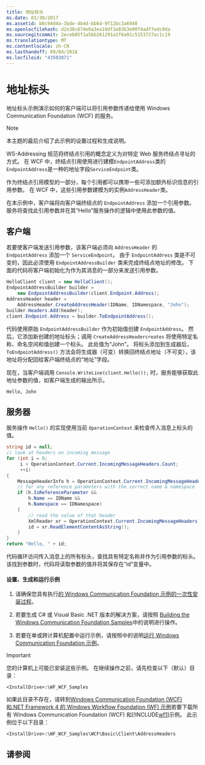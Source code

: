 ```yaml
---
title: 地址标头
ms.date: 03/30/2017
ms.assetid: b0c94d4a-3bde-4b4d-bb6d-9f12bc3a6940
ms.openlocfilehash: d2e38c674e0a3ea10df2e8363e90f4adf7edc9da
ms.sourcegitcommit: 2eceb05f1a5bb261291a1f6a91c5153727ac1c19
ms.translationtype: MT
ms.contentlocale: zh-CN
ms.lasthandoff: 09/04/2018
ms.locfileid: "43503071"
---
```

# <a name="address-headers"></a>地址标头
地址标头示例演示如何的客户端可以将引用参数传递给使用 Windows Communication Foundation (WCF) 的服务。  
  
> [!NOTE]
>  本主题的最后介绍了此示例的设置过程和生成说明。  
  
 WS-Addressing 规范将终结点引用的概念定义为对特定 Web 服务终结点寻址的方式。 在 WCF 中，终结点引用使用进行建模`EndpointAddress`类的`EndpointAddress`是一种的地址字段`ServiceEndpoint`类。  
  
 作为终结点引用模型的一部分，每个引用都可以携带一些可添加额外标识信息的引用参数。 在 WCF 中，这些引用参数建模为的实例`AddressHeader`类。  
  
 在本示例中，客户端将向客户端终结点的 `EndpointAddress` 添加一个引用参数。 服务将查找此引用参数并在其“Hello”服务操作的逻辑中使用此参数的值。  
  
## <a name="client"></a>客户端  
 若要使客户端发送引用参数，该客户端必须向 `AddressHeader` 的 `EndpointAddress` 添加一个 `ServiceEndpoint`。 由于 `EndpointAddress` 类是不可变的，因此必须使用 `EndpointAddressBuilder` 类来完成终结点地址的修改。 下面的代码将客户端初始化为作为其消息的一部分来发送引用参数。  
  
```csharp   
HelloClient client = new HelloClient();  
EndpointAddressBuilder builder =   
    new EndpointAddressBuilder(client.Endpoint.Address);  
AddressHeader header =   
    AddressHeader.CreateAddressHeader(IDName, IDNamespace, "John");  
builder.Headers.Add(header);  
client.Endpoint.Address = builder.ToEndpointAddress();  
```  
  
 代码使用原始 `EndpointAddressBuilder` 作为初始值创建 `EndpointAddress`。 然后，它添加新创建的地址标头；调用 `CreateAddressHeadercreates` 将使用特定名称、命名空间和值创建一个标头。 此处值为“John”。 将标头添加到生成器后，`ToEndpointAddress()` 方法会将生成器（可变）转换回终结点地址（不可变），该地址将分配回给客户端终结点的“地址”字段。  
  
 现在，当客户端调用 `Console.WriteLine(client.Hello());` 时，服务能够获取此地址参数的值，如客户端生成的输出所示。  
  
 `Hello, John`  
  
## <a name="server"></a>服务器  
 服务操作 `Hello()` 的实现使用当前 `OperationContext` 来检查传入消息上标头的值。  
  
```csharp   
string id = null;  
// look at headers on incoming message  
for (int i = 0;   
     i < OperationContext.Current.IncomingMessageHeaders.Count;   
     ++i)  
{  
    MessageHeaderInfo h = OperationContext.Current.IncomingMessageHeaders[i];  
    // for any reference parameters with the correct name & namespace  
    if (h.IsReferenceParameter &&   
        h.Name == IDName &&   
        h.Namespace == IDNamespace)  
    {  
        // read the value of that header  
        XmlReader xr = OperationContext.Current.IncomingMessageHeaders.GetReaderAtHeader(i);  
        id = xr.ReadElementContentAsString();  
    }  
}  
return "Hello, " + id;  
```  
  
 代码循环访问传入消息上的所有标头，查找具有特定名称并作为引用参数的标头。 该找到参数时，代码将读取参数的值并将其保存在“id”变量中。  
  
#### <a name="to-set-up-build-and-run-the-sample"></a>设置、生成和运行示例  
  
1.  请确保您具有执行[的 Windows Communication Foundation 示例的一次性安装过程](../../../../docs/framework/wcf/samples/one-time-setup-procedure-for-the-wcf-samples.md)。  
  
2.  若要生成 C# 或 Visual Basic .NET 版本的解决方案，请按照 [Building the Windows Communication Foundation Samples](../../../../docs/framework/wcf/samples/building-the-samples.md)中的说明进行操作。  
  
3.  若要在单或跨计算机配置中运行示例，请按照中的说明[运行 Windows Communication Foundation 示例](../../../../docs/framework/wcf/samples/running-the-samples.md)。  
  
> [!IMPORTANT]
>  您的计算机上可能已安装这些示例。 在继续操作之前，请先检查以下（默认）目录：  
>   
>  `<InstallDrive>:\WF_WCF_Samples`  
>   
>  如果此目录不存在，请转到[Windows Communication Foundation (WCF) 和.NET Framework 4 的 Windows Workflow Foundation (WF) 示例](https://go.microsoft.com/fwlink/?LinkId=150780)若要下载所有 Windows Communication Foundation (WCF) 和[!INCLUDE[wf1](../../../../includes/wf1-md.md)]示例。 此示例位于以下目录：  
>   
>  `<InstallDrive>:\WF_WCF_Samples\WCF\Basic\Client\AddressHeaders`  
  
## <a name="see-also"></a>请参阅
